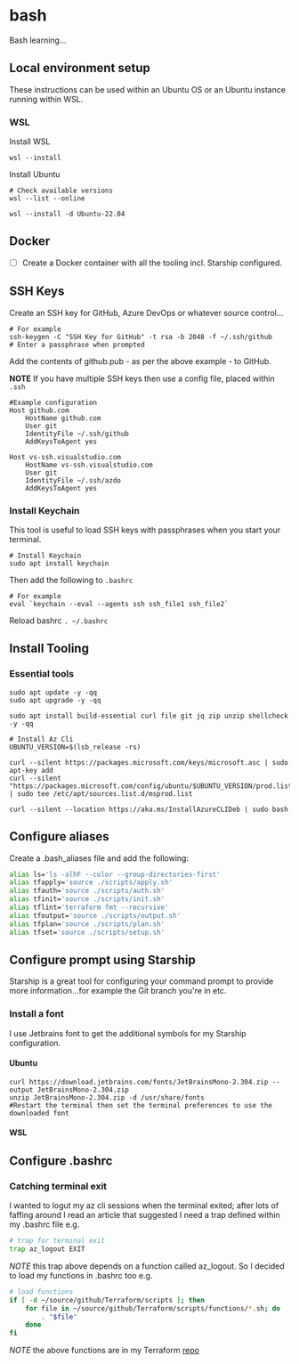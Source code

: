 # bash
Bash learning...

## Local environment setup

These instructions can be used within an Ubuntu OS or an Ubuntu instance running within WSL.

### WSL 

Install WSL
```shell
wsl --install
```

Install Ubuntu

```shell
# Check available versions
wsl --list --online

wsl --install -d Ubuntu-22.04
```

## Docker

- [ ] Create a Docker container with all the tooling incl. Starship configured.


## SSH Keys

Create an SSH key for GitHub, Azure DevOps or whatever source control...

```shell
# For example
ssh-keygen -C "SSH Key for GitHub" -t rsa -b 2048 -f ~/.ssh/github
# Enter a passphrase when prompted
```

Add the contents of github.pub - as per the above example - to GitHub.

**NOTE**
If you have multiple SSH keys then use a config file, placed within `.ssh`

```
#Example configuration
Host github.com
    HostName github.com
    User git
    IdentityFile ~/.ssh/github
    AddKeysToAgent yes

Host vs-ssh.visualstudio.com
    HostName vs-ssh.visualstudio.com
    User git
    IdentityFile ~/.ssh/azdo
    AddKeysToAgent yes
```

### Install Keychain

This tool is useful to load SSH keys with passphrases when you start your terminal.

```shell
# Install Keychain
sudo apt install keychain
```

Then add the following to `.bashrc`

```
# For example
eval `keychain --eval --agents ssh ssh_file1 ssh_file2`
```

Reload bashrc `. ~/.bashrc`

## Install Tooling

### Essential tools
```shell
sudo apt update -y -qq
sudo apt upgrade -y -qq

sudo apt install build-essential curl file git jq zip unzip shellcheck -y -qq

# Install Az Cli
UBUNTU_VERSION=$(lsb_release -rs)

curl --silent https://packages.microsoft.com/keys/microsoft.asc | sudo apt-key add
curl --silent "https://packages.microsoft.com/config/ubuntu/$UBUNTU_VERSION/prod.list" | sudo tee /etc/apt/sources.list.d/msprod.list

curl --silent --location https://aka.ms/InstallAzureCLIDeb | sudo bash
```


## Configure aliases

Create a .bash_aliases file and add the following:

```bash
alias ls='ls -alhF --color --group-directories-first'
alias tfapply='source ./scripts/apply.sh'
alias tfauth='source ./scripts/auth.sh'
alias tfinit='source ./scripts/init.sh'
alias tflint='terraform fmt --recursive'
alias tfoutput='source ./scripts/output.sh'
alias tfplan='source ./scripts/plan.sh'
alias tfset='source ./scripts/setup.sh'
```

## Configure prompt using Starship

Starship is a great tool for configuring your command prompt to provide more information...for example the Git branch you're in etc.

### Install a font

I use Jetbrains font to get the additional symbols for my Starship configuration.

#### Ubuntu

```shell
curl https://download.jetbrains.com/fonts/JetBrainsMono-2.304.zip --output JetBrainsMono-2.304.zip
unzip JetBrainsMono-2.304.zip -d /usr/share/fonts
#Restart the terminal then set the terminal preferences to use the downloaded font
```

#### WSL


## Configure .bashrc

### Catching terminal exit

I wanted to logut my az cli sessions when the terminal exited; after lots of faffing around I read an article that suggested I 
need a trap defined within my .bashrc file e.g. 

```bash
# trap for terminal exit
trap az_logout EXIT
```

*NOTE* this trap above depends on a function called az_logout. So I decided to load my functions in .bashrc too e.g.

```bash
# load functions
if [ -d ~/source/github/Terraform/scripts ]; then
	for file in ~/source/github/Terraform/scripts/functions/*.sh; do
		. "$file"
	done
fi
```

*NOTE* the above functions are in my Terraform [repo](https://github.com/heathen1878/Terraform/blob/main/scripts/readme.md)











